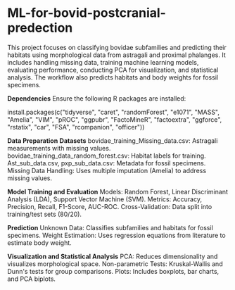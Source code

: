 # ML-for-bovid-postcranial-predection

This project focuses on classifying bovidae subfamilies and predicting their habitats using morphological data from astragali and proximal phalanges. It includes handling missing data, training machine learning models, evaluating performance, conducting PCA for visualization, and statistical analysis. The workflow also predicts habitats and body weights for fossil specimens.

**Dependencies**
Ensure the following R packages are installed:

install.packages(c("tidyverse", "caret", "randomForest", "e1071", "MASS", "Amelia", "VIM", "pROC", "ggpubr", "FactoMineR", "factoextra", "ggforce", "rstatix", "car", "FSA", "rcompanion", "officer"))

**Data Preparation**
**Datasets**
bovidae_training_Missing_data.csv: Astragali measurements with missing values.
bovidae_training_data_random_forest.csv: Habitat labels for training.
Ast_sub_data.csv, pxp_sub_data.csv: Metadata for fossil specimens.
Missing Data Handling: Uses multiple imputation (Amelia) to address missing values.

**Model Training and Evaluation**
Models: Random Forest, Linear Discriminant Analysis (LDA), Support Vector Machine (SVM).
Metrics: Accuracy, Precision, Recall, F1-Score, AUC-ROC.
Cross-Validation: Data split into training/test sets (80/20).

**Prediction**
Unknown Data: Classifies subfamilies and habitats for fossil specimens.
Weight Estimation: Uses regression equations from literature to estimate body weight.

**Visualization and Statistical Analysis**
PCA: Reduces dimensionality and visualizes morphological space.
Non-parametric Tests: Kruskal-Wallis and Dunn's tests for group comparisons.
Plots: Includes boxplots, bar charts, and PCA biplots.
